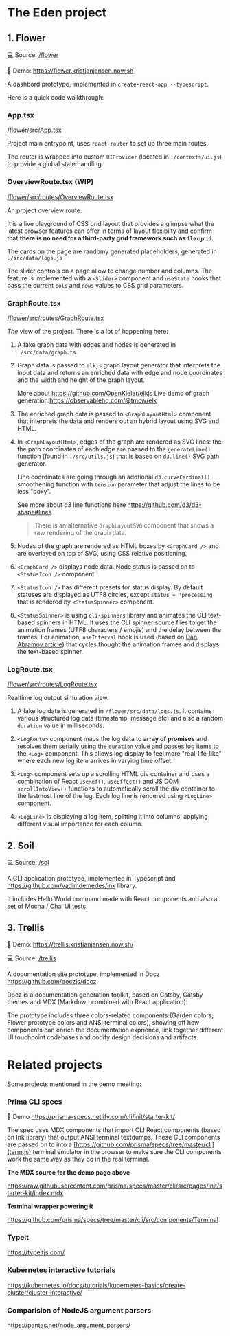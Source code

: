 # The Eden project

## 1. Flower

💻 Source: [/flower](/flower)

🚀 Demo: https://flower.kristjanjansen.now.sh

A dashbord prototype, implemented in `create-react-app --typescript`.

Here is a quick code walkthrough:

### App.tsx

[/flower/src/App.tsx](/flower/src/App.tsx)

Project main entrypoint, uses `react-router` to set up three main routes.

The router is wrapped into custom `UIProvider` (located in `./contexts/ui.js`) to provide a global state handling.

### OverviewRoute.tsx (WIP)

[/flower/src/routes/OverviewRoute.tsx](/flower/src/routes/OverviewRoute.tsx)

An project overview route.

It is a live playground of CSS grid layout that provides a glimpse what the latest browser features can offer in terms of layout flexibilty and confirm that **there is no need for a third-party grid framework such as `flexgrid`**.

The cards on the page are randomy generated placeholders, generated in `./src/data/logs.js`

The slider controls on a page allow to change number and columns. The feature is implemented with a `<Slider>` component and `useState` hooks that pass the current `cols` and `rows` values to CSS grid parameters.

### GraphRoute.tsx

[/flower/src/routes/GraphRoute.tsx](/flower/src/routes/GraphRoute.tsx)

_The_ view of the project. There is a lot of happening here:

1.  A fake graph data with edges and nodes is generated in `./src/data/graph.ts`.

2.  Graph data is passed to `elkjs` graph layout generator that interprets the input data and returns an enriched data with edge and node coordinates and the width and height of the graph layout.

    More about https://github.com/OpenKieler/elkjs
    Live demo of graph generation:https://observablehq.com/@tmcw/elk

3.  The enriched graph data is passed to `<GraphLayoutHtml>` component that interprets the data and renders out an hybrid layout using SVG and HTML.

4.  In `<GraphLayoutHtml>`, edges of the graph are rendered as SVG lines: the the path coordinates of each edge are passed to the `generateLine()` function (found in `./src/utils.js`) that is based on `d3.line()` SVG path generator.

    Line coordinates are going through an addtional `d3.curveCardinal()` smoothening function with `tension` parameter that adjust the lines to be less "boxy".

    See more about d3 line functions here https://github.com/d3/d3-shape#lines

    > There is an alternative `GraphLayoutSVG` component that shows a raw rendering of the graph data.

5.  Nodes of the graph are rendered as HTML boxes by `<GraphCard />` and are overlayed on top of SVG, using CSS relative positioning.

6.  `<GraphCard />` displays node data. Node status is passed on to `<StatusIcon />` component.

7.  `<StatusIcon />` has different presets for status display. By default statuses are displayed as UTF8 circles, except `status = 'processing` that is rendered by `<StatusSpinner>` component.

8.  `<StatusSpinner>` is using `cli-spinners` library and animates the CLI text-based spinners in HTML. It uses the CLI spinner source files to get the animation frames (UTF8 characters / emojis) and the delay between the frames. For animation, `useInterval` hook is used (based on [Dan Abramov article](https://overreacted.io/making-setinterval-declarative-with-react-hooks/)) that cycles thought the animation frames and displays the text-based spinner.

### LogRoute.tsx

[/flower/src/routes/LogRoute.tsx](/flower/src/routes/LogRoute.tsx)

Realtime log output simulation view.

1. A fake log data is generated in `/flower/src/data/logs.js`. It contains various structured log data (timestamp, message etc) and also a random `duration` value in milliseconds.

2. `<LogRoute>` component maps the log data to **array of promises** and resolves them serially using the `duration` value and passes log items to the `<Log>` component. This allows log display to feel more "real-life-like" where each new log item arrives in varying time offset.

3. `<Log>` component sets up a scrolling HTML div container and uses a combination of React `useRef()`, `useEffect()` and JS DOM `scrollIntoView()` functions to automatically scroll the div container to the lastmost line of the log. Each log line is rendered using `<LogLine>` component.

4. `<LogLine>` is displaying a log item, splitting it into columns, applying different visual importance for each column.

## 2. Soil

💻 Source: [/sol](/soil)

A CLI application prototype, implemented in Typescript and https://github.com/vadimdemedes/ink library.

It includes Hello World command made with React components and also a set of Mocha / Chai UI tests.

## 3. Trellis

🚀 Demo: https://trellis.kristjanjansen.now.sh/

💻 Source: [/trellis](/trellis)

A documentation site prototype, implemented in Docz https://github.com/doczjs/docz.

Docz is a documentation generation toolkit, based on Gatsby, Gatsby themes and MDX (Markdown combined with React application).

The prototype includes three colors-related components (Garden colors, Flower prototype colors and ANSI terminal colors), showing off how components can enrich the documentation exprience, link together different UI touchpoint codebases and codify design decisions and artifacts.

# Related projects

Some projects mentioned in the demo meeting:

### Prima CLI specs

🚀 Demo https://prisma-specs.netlify.com/cli/init/starter-kit/

The spec uses MDX components that import CLI React components (based on Ink library) that output ANSI terminal textdumps. These CLI components are passed on to into a
[https://github.com/prisma/specs/tree/master/cli](term.js) terminal emulator in the browser to make sure the CLI components work the same way as they do in the real terminal.

**The MDX source for the demo page above**

https://raw.githubusercontent.com/prisma/specs/master/cli/src/pages/init/starter-kit/index.mdx

**Terminal wrapper powering it**

https://github.com/prisma/specs/tree/master/cli/src/components/Terminal

### Typeit

https://typeitjs.com/

### Kubernetes interactive tutorials

https://kubernetes.io/docs/tutorials/kubernetes-basics/create-cluster/cluster-interactive/

### Comparision of NodeJS argument parsers

https://pantas.net/node_argument_parsers/
